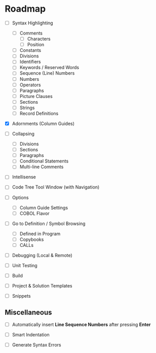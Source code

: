 # Roadmap

- [ ] Syntax Highlighting
    - [ ] Comments
      - [ ] Characters
      - [ ] Position
    - [ ] Constants
    - [ ] Divisions
    - [ ] Identifiers
    - [ ] Keywords / Reserved Words
    - [ ] Sequence (Line) Numbers
    - [ ] Numbers
    - [ ] Operators
    - [ ] Paragraphs
    - [ ] Picture Clauses
    - [ ] Sections
    - [ ] Strings
    - [ ] Record Definitions
- [x] Adornments (Column Guides)
- [ ] Collapsing
    - [ ] Divisions
    - [ ] Sections
    - [ ] Paragraphs
    - [ ] Conditional Statements
    - [ ] Multi-line Comments
- [ ] Intellisense
- [ ] Code Tree Tool Window (with Navigation)
- [ ] Options
    - [ ] Column Guide Settings
    - [ ] COBOL Flavor 
- [ ] Go to Definition / Symbol Browsing
    - [ ] Defined in Program
    - [ ] Copybooks
    - [ ] CALLs
- [ ] Debugging (Local & Remote)
- [ ] Unit Testing
- [ ] Build
- [ ] Project & Solution Templates
- [ ] Snippets


## Miscellaneous
- [ ] Automatically insert **Line Sequence Numbers** after pressing **Enter**
- [ ] Smart Indentation
- [ ] Generate Syntax Errors


